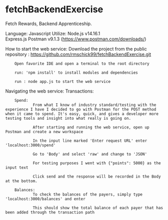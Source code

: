 # fetchBackendExercise

Fetch Rewards, Backend Apprenticeship. 

Language: Javascript 
Utilize:  Node.js v14.16.1   
          Express.js
          Postman v9.1.3 (https://www.postman.com/downloads/)
   

How to start the web service:
        Download the project from the public repository : https://github.com/rmschick99/fetchBackendExercise.git

        Open favorite IDE and open a terminal to the root directory

        run: 'npm install' to install modules and dependencies 

        run : node app.js to start the web service
        
Navigating the web service:
        Transactions:

        Spend:
                From what I know of industry standard/testing with the experience I have I decided to go with Postman for the POST method when it came to spend. It's easy, quick, and gives a developer more testing tools and insight into what really is going on. 

                After starting and running the web service, open up Postman and create a new workspace

                In the input line marked 'Enter request URL' enter 'localhost:3000/spend'

                Go to 'Body' and select 'raw' and change to 'JSON'

                For testing purposes I went with {"points": 5000} as the input text

                Click send and the response will be recorded in the Body at the bottom. 

        Balances:
                To check the balances of the payers, simply type 'localhost:3000/balances' and enter

                This should show the total balance of each payer that has been added through the transaction path